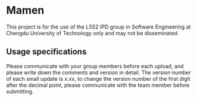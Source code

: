 # Mamen

 This project is for the use of the L5S2 IPD group in Software Engineering at Chengdu University of Technology only and may not be disseminated.

## Usage specifications
Please communicate with your group members before each upload, and please write down the comments and version in detail.
The version number of each small update is x.xx, to change the version number of the first digit after the decimal point, please communicate with the team member before submitting.


 
